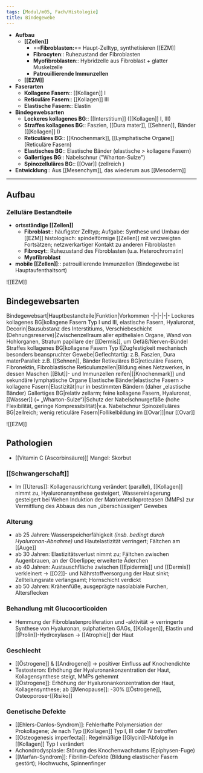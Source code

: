 ```yaml
---
tags: [Modul/m05, Fach/Histologie]
title: Bindegewebe
---
```

- **Aufbau**
	- **[[Zellen]]**
		- ==**Fibroblasten:**== Haupt-Zelltyp, synthetisieren [[EZM]]
		- **Fibrocyten**:: Ruhezustand der Fibroblasten
		- **Myofibroblasten**:: Hybridzelle aus Fibroblast + glatter Muskelzelle
		- **Patrouillierende Immunzellen**
	- **[[EZM]]**
- **Faserarten**
	- **Kollagene Fasern**:: [[Kollagen]] I
	- **Reticuläre Fasern**:: [[Kollagen]] III
	- **Elastische Fasern**:: Elastin
- **Bindegewebsarten**
	- **Lockeres kollagenes BG**:: [[Interstitium]] ([[Kollagen]] I, III)
	- **Straffes kollagenes BG**:: Faszien, [[Dura mater]], [[Sehnen]], Bänder ([[Kollagen]] I)
	- **Reticuläres BG**:: [[Knochenmark]], [[Lymphatische Organe]] (Reticuläre Fasern)
	- **Elastisches BG**:: Elastische Bänder (elastische > kollagene Fasern)
	- **Gallertiges BG**:: Nabelschnur ("Wharton-Sulze")
	- **Spinozelluläres BG**:: [[Ovar]] (zellreich )
- **Entwicklung**:: Aus [[Mesenchym]], das wiederum aus [[Mesoderm]]
---


## Aufbau
### Zelluläre Bestandteile
- **ortsständige [[Zellen]]**
	- **Fibroblast**:: häufigster Zelltyp; Aufgabe: Synthese und Umbau der [[EZM]] histologisch: spindelförmige [[Zellen]] mit verzweigten Fortsätzen; netzwerkartiger Kontakt zu anderen Fibroblasten
	- **Fibrocyt**:: Ruhezustand des Fibroblasten (u.a. Heterochromatin­)
	- **Myofibroblast**
- **mobile [[Zellen]]**:: patrouillierende Immunzellen (Bindegewebe ist Hauptaufenthaltsort)


![[EZM]]

## Bindegewebsarten

Bindegewebsart|Hauptbestandteile|Funktion|Vorkommen
-|-|-|-|-
Lockeres kollagenes BG|kollagene Fasern Typ I und III, elastische Fasern, Hyaluronat, Decorin|Bausubstanz des Interstitiums, Verschiebeschicht (Dehnungsreserve)|Zwischenzellraum aller epithelialen Organe, Wand von Hohlorganen, Stratum papillare der [[Dermis]], um Gefäß/Nerven-Bündel
Straffes kollagenes BG|kollagene Fasern Typ I|Zugfestigkeit mechanisch besonders beanspruchter Gewebe|Geflechtartig: z.B. Faszien, Dura materParallel: z.B. [[Sehnen]], Bänder
Retikuläres BG|reticuläre Fasern, Fibronektin, Fibroblastische Reticulumzellen|Bildung eines Netzwerkes, in dessen Maschen [[Blut]]- und Immunzellen reifen|[[Knochenmark]] und  sekundäre lymphatische Organe
Elastische Bänder|elastische Fasern > kollagene Fasern|Elastizität|nur in bestimmten Bändern  (daher „elastische Bänder)
Gallertiges BG|relativ zellarm; feine kollagene Fasern, Hyaluronat, [[Wasser]] (= „Wharton-Sulze“)|Schutz der Nabelschnurgefäße (hohe Flexibilität, geringe Kompressibilität)|v.a. Nabelschnur
Spinozelluläres BG|zellreich; wenig reticuläre Fasern|Follikelbildung im [[Ovar]]|nur [[Ovar]]


![[EZM]]

## Pathologien

- [[Vitamin C (Ascorbinsäure)]] Mangel: Skorbut

### [[Schwangerschaft]]

- Im [[Uterus]]: Kollagenausrichtung verändert (parallel), [[Kollagen]] nimmt zu, Hyaluronansynthese gesteigert, Wassereinlagerung gesteigert bei Wehen Induktion der Matrixmetalloproteasen (MMPs) zur Vermittlung des Abbaus des nun „überschüssigen“ Gewebes

### Alterung

- ab 25 Jahren: Wasserspeicherfähigkeit *(insb. bedingt durch Hyaluronan-Abnahme)* und Hautelastizität verringert; Fältchen am [[Auge]]
- ab 30 Jahren: Elastizitätsverlust nimmt zu; Fältchen zwischen Augenbrauen, an der Oberlippe; erweiterte Äderchen
- ab 40 Jahren: Austauschfläche zwischen [[Epidermis]] und [[Dermis]] verkleinert → [[O2]]- und Nährstoffversorgung der Haut sinkt; Zellteilungsrate verlangsamt; Hornschicht verdickt
- ab 50 Jahren: Krähenfüße, ausgeprägte nasolabiale Furchen, Altersflecken

### Behandlung mit Glucocorticoiden

- Hemmung der Fibroblastenproliferation und -aktivität → verringerte Synthese von Hyaluronan, sulphatierten GAGs, [[Kollagen]], Elastin und [[Prolin]]-Hydroxylasen → [[Atrophie]] der Haut

### Geschlecht

- [[Östrogene]] & [[Androgene]] → positiver Einfluss auf Knochendichte
- Testosteron: Erhöhung der Hyaluronankonzentration der Haut, Kollagensynthese steigt, MMPs gehemmt
- [[Östrogene]]: Erhöhung der Hyaluronankonzentration der Haut, Kollagensynthese­; ab [[Menopause]]: -30% [[Östrogene]], Osteoporose-[[Risiko]]

### Genetische Defekte

- [[Ehlers-Danlos-Syndrom]]: Fehlerhafte Polymersiation der Prokollagene; Je nach Typ [[Kollagen]] Typ I, III oder IV betroffen
- [[Osteogenesis imperfecta]]: Regelmäßige [[Glycin]]-Abfolge in [[Kollagen]] Typ I verändert
- Achondrodysplasie: Störung des Knochenwachstums (Epiphysen-Fuge)
- [[Marfan-Syndrom]]: Fibrillin-Defekte (Bildung elastischer Fasern gestört); Hochwuchs, Spinnenfinger

